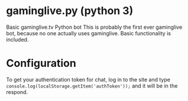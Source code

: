gaminglive.py (python 3)
==========

Basic gaminglive.tv Python bot
This is probably the first ever gaminglive bot, because no one actually uses gaminglive. Basic functionality is included.

Configuration
==========
To get your authentication token for chat, log in to the site and type `console.log(localStorage.getItem('authToken'));` and it will be in the respond.
